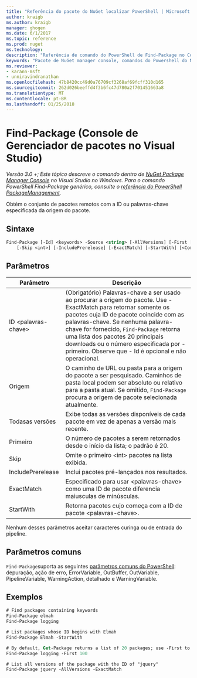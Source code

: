```yaml
---
title: "Referência do pacote do NuGet localizar PowerShell | Microsoft Docs"
author: kraigb
ms.author: kraigb
manager: ghogen
ms.date: 6/1/2017
ms.topic: reference
ms.prod: nuget
ms.technology: 
description: "Referência de comando do PowerShell de Find-Package no Console do Gerenciador de pacotes do NuGet no Visual Studio."
keywords: "Pacote de NuGet manager console, comandos do Powershell do NuGet, referência do Powershell do NuGet, Find-Package"
ms.reviewer:
- karann-msft
- unniravindranathan
ms.openlocfilehash: 47b8420cc49d0a76709cf3268af69fcff310d165
ms.sourcegitcommit: 262d026beeffd4f3b6fc47d780a2f701451663a8
ms.translationtype: MT
ms.contentlocale: pt-BR
ms.lasthandoff: 01/25/2018
---
```

# <a name="find-package-package-manager-console-in-visual-studio"></a>Find-Package (Console de Gerenciador de pacotes no Visual Studio)

*Versão 3.0 +; Este tópico descreve o comando dentro de [NuGet Package Manager Console](Package-Manager-Console.md) no Visual Studio no Windows. Para o comando PowerShell Find-Package genérico, consulte o [referência do PowerShell PackageManagement](/powershell/module/packagemanagement/?view=powershell-6).*

Obtém o conjunto de pacotes remotos com a ID ou palavras-chave especificada da origem do pacote.

## <a name="syntax"></a>Sintaxe

```ps
Find-Package [-Id] <keywords> -Source <string> [-AllVersions] [-First [<int>]]
    [-Skip <int>] [-IncludePrerelease] [-ExactMatch] [-StartWith] [<CommonParameters>]
```

## <a name="parameters"></a>Parâmetros

| Parâmetro | Descrição |
| --- | --- |
| ID &lt;palavras-chave&gt; | (Obrigatório) Palavras-chave a ser usado ao procurar a origem do pacote. Use - ExactMatch para retornar somente os pacotes cuja ID de pacote coincide com as palavras-chave. Se nenhuma palavra-chave for fornecido, `Find-Package` retorna uma lista dos pacotes 20 principais downloads ou o número especificada por - primeiro. Observe que - Id é opcional e não operacional. |
| Origem | O caminho de URL ou pasta para a origem do pacote a ser pesquisado. Caminhos de pasta local podem ser absoluto ou relativo para a pasta atual. Se omitido, `Find-Package` procura a origem de pacote selecionada atualmente. |
| Todasas versões | Exibe todas as versões disponíveis de cada pacote em vez de apenas a versão mais recente. |
| Primeiro | O número de pacotes a serem retornados desde o início da lista; o padrão é 20. |
| Skip | Omite o primeiro &lt;int&gt; pacotes na lista exibida.  |
| IncludePrerelease | Inclui pacotes pré-lançados nos resultados. |
| ExactMatch | Especificado para usar &lt;palavras-chave&gt; como uma ID de pacote diferencia maiusculas de minúsculas. |
| StartWith | Retorna pacotes cujo começa com a ID de pacote &lt;palavras-chave&gt;. |

Nenhum desses parâmetros aceitar caracteres curinga ou de entrada do pipeline.

## <a name="common-parameters"></a>Parâmetros comuns

`Find-Package`suporta as seguintes [parâmetros comuns do PowerShell](http://go.microsoft.com/fwlink/?LinkID=113216): depuração, ação de erro, ErrorVariable, OutBuffer, OutVariable, PipelineVariable, WarningAction, detalhado e WarningVariable.

## <a name="examples"></a>Exemplos

```ps
# Find packages containing keywords
Find-Package elmah
Find-Package logging

# List packages whose ID begins with Elmah
Find-Package Elmah -StartWith

# By default, Get-Package returns a list of 20 packages; use -First to show more
Find-Package logging -First 100

# List all versions of the package with the ID of "jquery"
Find-Package jquery -AllVersions -ExactMatch
```
